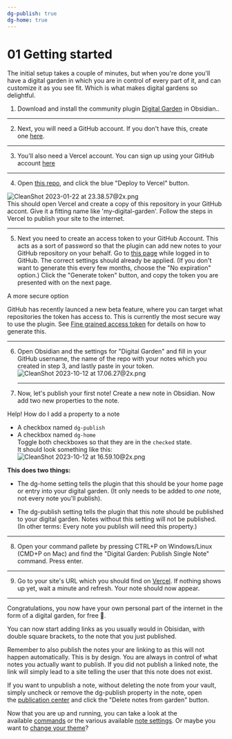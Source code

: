 ```yaml
---
dg-publish: true
dg-home: true
---
```



# 01 Getting started



The initial setup takes a couple of minutes, but when you're done you'll have a digital garden in which you are in control of every part of it, and can customize it as you see fit. Which is what makes digital gardens so delightful.

1. Download and install the community plugin [Digital Garden](obsidian://show-plugin?id=digitalgarden) in Obsidian..

---

2. Next, you will need a GitHub account. If you don't have this, create one [here](https://github.com/signup).

---

3. You'll also need a Vercel account. You can sign up using your GitHub account [here](https://vercel.com/signup)

---

4. Open [this repo](https://github.com/oleeskild/digitalgarden), and click the blue "Deploy to Vercel" button.

![CleanShot 2023-01-22 at 23.38.57@2x.png](https://dg-docs.ole.dev/img/user/img/CleanShot%202023-01-22%20at%2023.38.57@2x.png)  
This should open Vercel and create a copy of this repository in your GitHub accont. Give it a fitting name like 'my-digital-garden'. Follow the steps in Vercel to publish your site to the internet.

---

5. Next you need to create an access token to your GitHub Account. This acts as a sort of password so that the plugin can add new notes to your GitHub repository on your behalf. Go to [this page](https://github.com/settings/tokens/new?scopes=repo) while logged in to GitHub. The correct settings should already be applied. (If you don't want to generate this every few months, choose the "No expiration" option.) Click the "Generate token" button, and copy the token you are presented with on the next page.

A more secure option  

GitHub has recently launced a new beta feature, where you can target what repositories the token has access to. This is currently the most secure way to use the plugin. See [Fine grained access token](https://dg-docs.ole.dev/advanced/fine-grained-access-token/) for details on how to generate this.

---

6. Open Obsidian and the settings for "Digital Garden" and fill in your GitHub username, the name of the repo with your notes which you created in step 3, and lastly paste in your token.  
    ![CleanShot 2023-10-12 at 17.06.27@2x.png](https://dg-docs.ole.dev/img/user/CleanShot%202023-10-12%20at%2017.06.27@2x.png)
    
    ---
    
7. Now, let's publish your first note! Create a new note in Obsidian. Now add two new properties to the note.
    

Help! How do I add a property to a note  

- A checkbox named `dg-publish`
- A checkbox named `dg-home`  
    Toggle both checkboxes so that they are in the `checked` state.  
    It should look something like this:  
    ![CleanShot 2023-10-12 at 16.59.10@2x.png](https://dg-docs.ole.dev/img/user/CleanShot%202023-10-12%20at%2016.59.10@2x.png)

**This does two things:**

- The dg-home setting tells the plugin that this should be your home page or entry into your digital garden. (It only needs to be added to _one_ note, not every note you'll publish).
    
- The dg-publish setting tells the plugin that this note should be published to your digital garden. Notes without this setting will not be published. (In other terms: Every note you publish will need this property.)
    

---

8. Open your command pallete by pressing CTRL+P on Windows/Linux (CMD+P on Mac) and find the "Digital Garden: Publish Single Note" command. Press enter.

---

9. Go to your site's URL which you should find on [Vercel](https://vercel.com/dashboard). If nothing shows up yet, wait a minute and refresh. Your note should now appear.

---

Congratulations, you now have your own personal part of the internet in the form of a digital garden, for free 🎉.

You can now start adding links as you usually would in Obisidan, with double square brackets, to the note that you just published.

Remember to also publish the notes your are linking to as this will not happen automatically. This is by design. You are always in control of what notes you actually want to publish. If you did not publish a linked note, the link will simply lead to a site telling the user that this note does not exist.

If you want to unpublish a note, without deleting the note from your vault, simply uncheck or remove the dg-publish property in the note, open the [publication center](https://dg-docs.ole.dev/getting-started/02-commands/#open-publication-center) and click the "Delete notes from garden" button.

Now that you are up and running, you can take a look at the available [commands](https://dg-docs.ole.dev/getting-started/02-commands/) or the various available [note settings](https://dg-docs.ole.dev/getting-started/03-note-settings/). Or maybe you want to [change your theme](https://dg-docs.ole.dev/getting-started/04-appearance-settings/)?